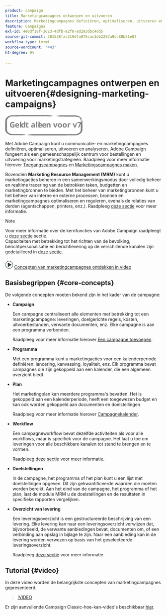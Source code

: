 ```yaml
---
product: campaign
title: Marketingcampagnes ontwerpen en uitvoeren
description: Marketingcampagnes definiëren, optimaliseren, uitvoeren en analyseren
feature: Campaigns
exl-id: 4e0df18f-3623-4dfb-a2f8-ad293dbc4dd5
source-git-commit: 381538fac319dfa075cac3db2252a9cc80b31e0f
workflow-type: tm+mt
source-wordcount: '443'
ht-degree: 9%

---
```


# Marketingcampagnes ontwerpen en uitvoeren{#designing-marketing-campaigns}

![](../../assets/v7-only.svg)

Met Adobe Campaign kunt u communicatie- en marketingcampagnes definiëren, optimaliseren, uitvoeren en analyseren. Adobe Campaign fungeert als een gemeenschappelijk centrum voor bestellingen en uitvoering voor marketingstrategieën. Raadpleeg voor meer informatie hierover [Toegangscampagnes](../../distributed/using/accessing-campaigns.md) en [Marketingscampagnes maken](../../campaign/using/setting-up-marketing-campaigns.md).

Bovendien **Marketing Resource Management (MRM)** kunt u marketingacties beheren in een samenwerkingsmodus door volledig beheer en realtime tracering van de betrokken taken, budgetten en marketingbronnen te bieden. Met het beheer van marketingbronnen kunt u het beheer van interne en externe processen, bronnen en marketingcampagnes optimaliseren en reguleren, evenals de relaties van derden (agentschappen, printers, enz.). Raadpleeg [deze sectie](../../mrm/using/about-marketing-resource-management.md) voor meer informatie.

>[!NOTE]
>
>Voor meer informatie over de kernfuncties van Adobe Campaign raadpleegt u [deze sectie](../../platform/using/about-adobe-campaign-classic.md) sectie.\
>Capaciteiten met betrekking tot het richten van de bevolking, berichtpersonalisatie en berichtlevering op de verschillende kanalen zijn gedetailleerd in [deze sectie](../../delivery/using/steps-about-delivery-creation-steps.md).

![](assets/do-not-localize/how-to-video.png) [Concepten van marketingcampagnes ontdekken in video](#video)

## Basisbegrippen {#core-concepts}

De volgende concepten moeten bekend zijn in het kader van de campagne:

* **Campaign**

   Een campagne centraliseert alle elementen met betrekking tot een marketingcampagne: leveringen, doelgerichte regels, kosten, uitvoerbestanden, verwante documenten, enz. Elke campagne is aan een programma verbonden.

   Raadpleeg voor meer informatie hierover [Een campagne toevoegen](../../campaign/using/setting-up-marketing-campaigns.md#adding-a-campaign).

* **Programma**

   Met een programma kunt u marketingacties voor een kalenderperiode definiëren: lancering, kanvassing, loyaliteit, enz. Elk programma bevat campagnes die zijn gekoppeld aan een kalender, die een algemeen overzicht biedt.

* **Plan**

   Het marketingplan kan meerdere programma&#39;s bevatten. Het is gekoppeld aan een kalenderperiode, heeft een toegewezen budget en kan ook worden gekoppeld aan documenten en doelstellingen.

   Raadpleeg voor meer informatie hierover [Campagnekalender](../../campaign/using/accessing-marketing-campaigns.md#campaign-calendar).

* **Workflow**

   Een campagneworkflow bevat dezelfde activiteiten als voor alle workflows, maar is specifiek voor de campagne. Het laat u toe om leveringen voor alle beschikbare kanalen tot stand te brengen en te vormen.

   Raadpleeg [deze sectie](../../campaign/using/marketing-campaign-deliveries.md#building-the-main-target-in-a-workflow) voor meer informatie.

* **Doelstellingen**

   In de campagne, het programma of het plan kunt u een lijst met doelstellingen opgeven. Dit zijn gekwantificeerde waarden die moeten worden bereikt. Aan het eind van de campagne, het programma of het plan, laat de module MRM u de doelstellingen en de resultaten in specifieke rapporten vergelijken.

* **Overzicht van levering**

   Een leveringsoverzicht is een gestructureerde beschrijving van een levering. Elke levering kan naar een leveringsoverzicht verwijzen dat, bijvoorbeeld, de verwante aanbiedingen bevat, documenten om, of een verbinding aan opslag in bijlage te zijn. Naar een aanbieding kan in de levering worden verwezen op basis van het geselecteerde leveringsoverzicht.

   Raadpleeg [deze sectie](../../campaign/using/marketing-campaign-deliveries.md#associating-and-structuring-resources-linked-via-a-delivery-outline) voor meer informatie.

## Tutorial {#video}

In deze video worden de belangrijkste concepten van marketingcampagnes gepresenteerd.

>[!VIDEO](https://video.tv.adobe.com/v/35131?quality=12)

Er zijn aanvullende Campaign Classic-hoe-kan-video&#39;s beschikbaar [hier](https://experienceleague.adobe.com/docs/campaign-classic-learn/tutorials/overview.html?lang=nl).
